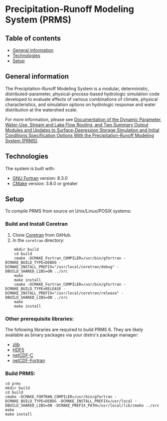 # Precipitation-Runoff Modeling System (PRMS)

## Table of contents
* [General information](#general-information)
* [Technologies](#technologies)
* [Setup](#setup)

## General information
The Precipitation-Runoff Modeling System is a modular, deterministic,
distributed-parameter, physical-process-based hydrologic simulation
code developed to evaluate effects of various combinations of climate,
physical characteristics, and simulation options on hydrologic
response and water distribution at the watershed scale.

For more information, please see [Documentation of the Dynamic Parameter, Water-Use, Stream and Lake Flow Routing, and Two Summary Output Modules and Updates to Surface-Depression Storage Simulation and Initial Conditions Specification Options With the Precipitation-Runoff Modeling System (PRMS)](https://pubs.usgs.gov/tm/06/b8/tm6b8.pdf).

## Technologies
The system is built with:
* [GNU Fortran](https://gcc.gnu.org/fortran/) version: 8.3.0
* [CMake](https://cmake.org/) version: 3.8.0 or greater
	
## Setup
To compile PRMS from source on Unix/Linux/POSIX systems:

### Build and Install Coretran
1. Clone [Coretran](https://github.com/leonfoks/coretran) from GitHub.
2. In the `coretran` directory:

```
    mkdir build
    cd build
    cmake -DCMAKE_Fortran_COMPILER=/usr/bin/gfortran -DCMAKE_BUILD_TYPE=DEBUG -DCMAKE_INSTALL_PREFIX="/usr/local/coretran/debug" -DBUILD_SHARED_LIBS=ON ../src
    make
    make install
    cmake -DCMAKE_Fortran_COMPILER=/usr/bin/gfortran -DCMAKE_BUILD_TYPE=RELEASE -DCMAKE_INSTALL_PREFIX="/usr/local/coretran/release" -DBUILD_SHARED_LIBS=ON ../src
    make
    make install
```

### Other prerequisite libraries:
The following libraries are required to build PRMS 6. They are likely available as binary packages via your distro's package
manager:
* [zlib](http://www.zlib.net/)
* [HDF5](https://www.hdfgroup.org/solutions/hdf5)
* [netCDF-C](https://www.unidata.ucar.edu/downloads/netcdf/index.jsp)
* [netCDF-Fortran](https://github.com/Unidata/netcdf-fortran/releases/tag/v4.5.3)

### Build PRMS:
```
cd prms
mkdir build
cd build
cmake -DCMAKE_FORTRAN_COMPILER=/usr/bin/gfortran -DCMAKE_BUILD_TYPE=DEBUG -DCMAKE_INSTALL_PREFIX=/usr/local -DBUILD_SHARED_LIBS=ON -DCMAKE_PREFIX_PATH=/usr/local/lib/cmake ../src
make
make install
```
